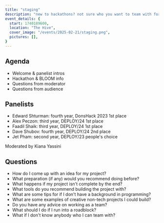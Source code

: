 ```yaml
---
title: "staging"
description: "new to hackathons? not sure who you want to team with for BLOOM? come to staging, a chill team-building social and how-to-hackathon panel! grab your friends, hang out, form teams, and hear from previous hackathon winners about their experiences & mindsets."
event_details: {
  start: 1740189600,
  location: "The Hive",
  cover_image: "/events/2025-02-21/staging.png",
  pictures: [],
}
---
```


## Agenda

- Welcome & panelist intros
- Hackathon & BLOOM info
- Questions from moderator
- Questions from audience

## Panelists

- Edward Shturman: fourth year, DonsHack 2023 1st place
- Alex Peczon: third year, DEPLOY/24 1st place
- Faadil Shaik: third year, DEPLOY/24 1st place
- Dave Shubov: fourth year, DEPLOY/24 2nd place
- Jet Pham: second year, DEPLOY/23 people's choice

Moderated by Kiana Yassini

## Questions

- How do I come up with an idea for my project?
- What preparation (if any) would you recommend doing before?
- What happens if my project isn't complete by the end?
- What tools do you recommend building the project with?
- What are some tips for if I don't have a background in programming?
- What are some examples of creative non-tech projects I could build?
- Do you have any advice on working as a team?
- What should I do if I run into a roadblock?
- What if I don't know anybody who I can team with?
